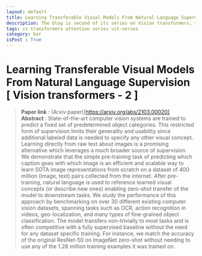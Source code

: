 ```yaml
---
layout: default
title: Learning Transferable Visual Models From Natural Language Supervision [ Vision transformers - 2 ] 
description: The blog is second of its series on Vision transformers, this paper is about 
tags: cv transformers attention series vit-series
category: bor
isPost : True
---
```

# Learning Transferable Visual Models From Natural Language Supervision [ Vision transformers - 2 ]

> __Paper link__ : (Arxiv paper)[https://arxiv.org/abs/2103.00020] <br>
> __Abstract__ : State-of-the-art computer vision systems are trained to predict a fixed set of predetermined object categories. This restricted form of supervision limits their generality and usability since additional labeled data is needed to specify any other visual concept. Learning directly from raw text about images is a promising alternative which leverages a much broader source of supervision. We demonstrate that the simple pre-training task of predicting which caption goes with which image is an efficient and scalable way to learn SOTA image representations from scratch on a dataset of 400 million (image, text) pairs collected from the internet. After pre-training, natural language is used to reference learned visual concepts (or describe new ones) enabling zero-shot transfer of the model to downstream tasks. We study the performance of this approach by benchmarking on over 30 different existing computer vision datasets, spanning tasks such as OCR, action recognition in videos, geo-localization, and many types of fine-grained object classification. The model transfers non-trivially to most tasks and is often competitive with a fully supervised baseline without the need for any dataset specific training. For instance, we match the accuracy of the original ResNet-50 on ImageNet zero-shot without needing to use any of the 1.28 million training examples it was trained on.